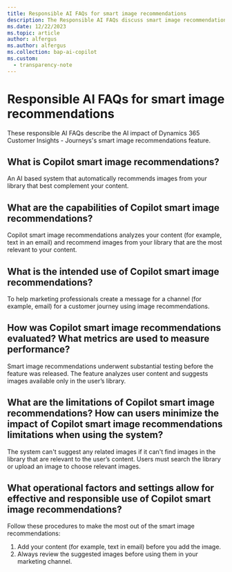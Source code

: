 ```yaml
---
title: Responsible AI FAQs for smart image recommendations
description: The Responsible AI FAQs discuss smart image recommendations and the key considerations for making use of this technology responsibly.
ms.date: 12/22/2023
ms.topic: article
author: alfergus
ms.author: alfergus
ms.collection: bap-ai-copilot
ms.custom: 
  - transparency-note
---
```


# Responsible AI FAQs for smart image recommendations

These responsible AI FAQs describe the AI impact of Dynamics 365 Customer Insights - Journeys's smart image recommendations feature.

## What is Copilot smart image recommendations? 

An AI based system that automatically recommends images from your library that best complement your content.

## What are the capabilities of Copilot smart image recommendations?  

Copilot smart image recommendations analyzes your content (for example, text in an email) and recommend images from your library that are the most relevant to your content.

## What is the intended use of Copilot smart image recommendations? 

To help marketing professionals create a message for a channel (for example, email) for a customer journey using image recommendations.

## How was Copilot smart image recommendations evaluated? What metrics are used to measure performance? 

Smart image recommendations underwent substantial testing before the feature was released. The feature analyzes user content and suggests images available only in the user’s library.

## What are the limitations of Copilot smart image recommendations? How can users minimize the impact of Copilot smart image recommendations limitations when using the system?

The system can't suggest any related images if it can't find images in the library that are relevant to the user’s content. Users must search the library or upload an image to choose relevant images.

## What operational factors and settings allow for effective and responsible use of Copilot smart image recommendations?

Follow these procedures to make the most out of the smart image recommendations:
1. Add your content (for example, text in email) before you add the image.
1. Always review the suggested images before using them in your marketing channel.